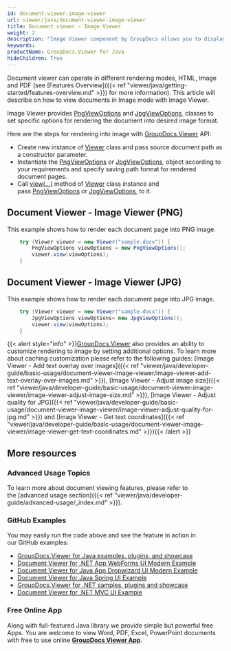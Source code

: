 ```yaml
---
id: document-viewer-image-viewer
url: viewer/java/document-viewer-image-viewer
title: Document viewer - Image Viewer
weight: 2
description: "Image Viewer component by GroupDocs allows you to display 100+ file formats as PNG or JPG images in your Java applications."
keywords: 
productName: GroupDocs.Viewer for Java
hideChildren: True
---
```

Document viewer can operate in different rendering modes, HTML, Image and PDF (see [Features Overview]({{< ref "viewer/java/getting-started/features-overview.md" >}}) for more information). This article will describe on how to view documents in Image mode with Image Viewer.

Image Viewer provides [PngViewOptions](https://apireference.groupdocs.com/viewer/java/com.groupdocs.viewer.options/PngViewOptions) and [JpgViewOptions ](https://apireference.groupdocs.com/viewer/java/com.groupdocs.viewer.options/JpgViewOptions) classes to set specific options for rendering the document into desired image format.

Here are the steps for rendering into image with [GroupDocs.Viewer](https://products.groupdocs.com/viewer) API:
*   Create new instance of [Viewer](https://apireference.groupdocs.com/viewer/java/com.groupdocs.viewer/Viewer) class and pass source document path as a constructor parameter.    
*   Instantiate the [PngViewOptions](https://apireference.groupdocs.com/viewer/java/com.groupdocs.viewer.options/PngViewOptions) or [JpgViewOptions ](https://apireference.groupdocs.com/viewer/java/com.groupdocs.viewer.options/JpgViewOptions) object according to your requirements and specify saving path format for rendered document pages.    
*   Call [view(...)](https://apireference.groupdocs.com/viewer/java/com.groupdocs.viewer/Viewer#view(com.groupdocs.viewer.options.ViewOptions)) method of [Viewer](https://apireference.groupdocs.com/viewer/java/com.groupdocs.viewer/Viewer) class instance and pass [PngViewOptions](https://apireference.groupdocs.com/viewer/java/com.groupdocs.viewer.options/PngViewOptions) or [JpgViewOptions ](https://apireference.groupdocs.com/viewer/java/com.groupdocs.viewer.options/JpgViewOptions) to it.
    

## Document Viewer - Image Viewer (PNG)

This example shows how to render each document page into PNG image.

```java
    try (Viewer viewer = new Viewer("sample.docx")) {
        PngViewOptions viewOptions = new PngViewOptions();
        viewer.view(viewOptions);
    }
```

## Document Viewer - Image Viewer (JPG)

This example shows how to render each document page into JPG image.

```java
    try (Viewer viewer = new Viewer("sample.docx")) {
        JpgViewOptions viewOptions= new JpgViewOptions();                  
        viewer.view(viewOptions);
    }
```

{{< alert style="info" >}}[GroupDocs.Viewer](https://products.groupdocs.com/viewer) also provides an ability to customize rendering to image by setting additional options. To learn more about caching customization please refer to the following guides: [Image Viewer - Add text overlay over images]({{< ref "viewer/java/developer-guide/basic-usage/document-viewer-image-viewer/image-viewer-add-text-overlay-over-images.md" >}}), [Image Viewer - Adjust image size]({{< ref "viewer/java/developer-guide/basic-usage/document-viewer-image-viewer/image-viewer-adjust-image-size.md" >}}), [Image Viewer - Adjust quality for JPG]({{< ref "viewer/java/developer-guide/basic-usage/document-viewer-image-viewer/image-viewer-adjust-quality-for-jpg.md" >}}) and [Image Viewer - Get text coordinates]({{< ref "viewer/java/developer-guide/basic-usage/document-viewer-image-viewer/image-viewer-get-text-coordinates.md" >}}){{< /alert >}}

## More resources
### Advanced Usage Topics
To learn more about document viewing features, please refer to the [advanced usage section]({{< ref "viewer/java/developer-guide/advanced-usage/_index.md" >}}).

### GitHub Examples
You may easily run the code above and see the feature in action in our GitHub examples:
*   [GroupDocs.Viewer for Java examples, plugins, and showcase](https://github.com/groupdocs-viewer/GroupDocs.Viewer-for-Java)
*   [Document Viewer for .NET App WebForms UI Modern Example](https://github.com/groupdocs-viewer/GroupDocs.Viewer-for-.NET-WebForms)    
*   [Document Viewer for Java App Dropwizard UI Modern Example](https://github.com/groupdocs-viewer/GroupDocs.Viewer-for-Java-Dropwizard)    
*   [Document Viewer for Java Spring UI Example](https://github.com/groupdocs-viewer/GroupDocs.Viewer-for-Java-Spring)
*   [GroupDocs.Viewer for .NET samples, plugins and showcase](https://github.com/groupdocs-viewer/GroupDocs.Viewer-for-.NET)
*   [Document Viewer for .NET MVC UI Example](https://github.com/groupdocs-viewer/GroupDocs.Viewer-for-Java-MVC)     

### Free Online App
Along with full-featured Java library we provide simple but powerful free Apps.
You are welcome to view Word, PDF, Excel, PowerPoint documents with free to use online **[GroupDocs Viewer App](https://products.groupdocs.app/viewer)**.